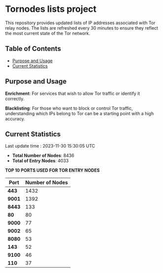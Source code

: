 # Tornodes lists project

This repository provides updated lists of IP addresses associated with Tor relay nodes. The lists are refreshed every 30 minutes to ensure they reflect the most current state of the Tor network.

## Table of Contents

- [Purpose and Usage](#purpose-and-usage)
- [Current Statistics](#current-statistics)


## Purpose and Usage

**Enrichment**: For services that wish to allow Tor traffic or identify it correctly.

**Blacklisting**: For those who want to block or control Tor traffic, understanding which IPs belong to Tor can be a starting point with a high accuracy.

## Current Statistics

Last update time : 2023-11-30 15:30:05 UTC

- **Total Number of Nodes**: 8436
- **Total of Entry Nodes**: 4033

**TOP 10 PORTS USED FOR TOR ENTRY NODES**

| **Port** | **Number of Nodes** |
|------|-----------------|
| **443**   | 1432  |
| **9001**   | 1392  |
| **8443**   | 133  |
| **80**   | 80  |
| **9000**   | 77  |
| **9002**   | 65  |
| **8080**   | 53  |
| **143**   | 52  |
| **9100**   | 46  |
| **110**   | 37  |

